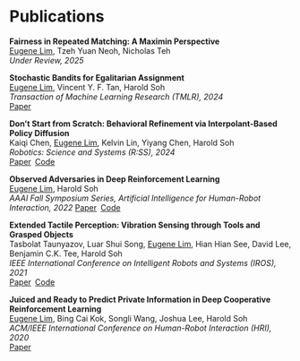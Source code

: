 # Publications

**Fairness in Repeated Matching: A Maximin Perspective**\
<u>Eugene Lim</u>, Tzeh Yuan Neoh, Nicholas Teh\
*Under Review, 2025*

**Stochastic Bandits for Egalitarian Assignment**\
<u>Eugene Lim</u>, Vincent Y. F. Tan, Harold Soh\
*Transaction of Machine Learning Research (TMLR), 2024*\
[Paper](https://arxiv.org/abs/2410.05856)

**Don’t Start from Scratch: Behavioral Refinement via Interpolant-Based Policy Diffusion**\
Kaiqi Chen, <u>Eugene Lim</u>, Kelvin Lin, Yiyang Chen, Harold Soh\
*Robotics: Science and Systems (R:SS), 2024*\
[Paper](https://arxiv.org/abs/2402.16075)&ensp;[Code](https://github.com/clear-nus/bridger)

**Observed Adversaries in Deep Reinforcement Learning**\
<u>Eugene Lim</u>, Harold Soh\
*AAAI Fall Symposium Series, Artificial Intelligence for Human-Robot Interaction, 2022*
[Paper](https://arxiv.org/abs/2210.06787)&ensp;[Code](https://github.com/clear-nus/observersary)

**Extended Tactile Perception: Vibration Sensing through Tools and Grasped Objects**\
Tasbolat Taunyazov, Luar Shui Song, <u>Eugene Lim</u>, Hian Hian See, David Lee, Benjamin C.K. Tee, Harold Soh\
*IEEE International Conference on Intelligent Robots and Systems (IROS), 2021*\
[Paper](https://arxiv.org/abs/2106.00489)&ensp;[Code](https://github.com/clear-nus/ext-sense)

**Juiced and Ready to Predict Private Information in Deep Cooperative Reinforcement Learning**\
<u>Eugene Lim</u>, Bing Cai Kok, Songli Wang, Joshua Lee, Harold Soh\
*ACM/IEEE International Conference on Human-Robot Interaction (HRI), 2020*\
[Paper](https://dl.acm.org/doi/10.1145/3371382.3378308)